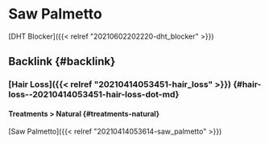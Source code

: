 # Saw Palmetto


[DHT Blocker]({{< relref "20210602202220-dht_blocker" >}})


## Backlink {#backlink}


### [Hair Loss]({{< relref "20210414053451-hair_loss" >}}) {#hair-loss--20210414053451-hair-loss-dot-md}


#### Treatments > Natural {#treatments-natural}

[Saw Palmetto]({{< relref "20210414053614-saw_palmetto" >}})
